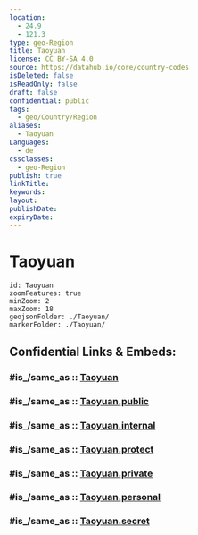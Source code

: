 ```yaml
---
location:
  - 24.9
  - 121.3
type: geo-Region
title: Taoyuan
license: CC BY-SA 4.0
source: https://datahub.io/core/country-codes
isDeleted: false
isReadOnly: false
draft: false
confidential: public
tags:
  - geo/Country/Region
aliases:
  - Taoyuan
Languages:
  - de
cssclasses:
  - geo-Region
publish: true
linkTitle:
keywords:
layout:
publishDate:
expiryDate:
---
```


# Taoyuan

```leaflet
id: Taoyuan
zoomFeatures: true 
minZoom: 2 
maxZoom: 18
geojsonFolder: ./Taoyuan/
markerFolder: ./Taoyuan/
```


## Confidential Links & Embeds: 

### #is_/same_as :: [Taoyuan](/_Standards/Earth/Continent/Asia/Asia~East/Taiwan/Provinces~Taiwan/Taiwan/counties~Taiwan/Taoyuan.md) 

### #is_/same_as :: [Taoyuan.public](/_public/Earth/Continent/Asia/Asia~East/Taiwan/Provinces~Taiwan/Taiwan/counties~Taiwan/Taoyuan.public.md) 

### #is_/same_as :: [Taoyuan.internal](/_internal/Earth/Continent/Asia/Asia~East/Taiwan/Provinces~Taiwan/Taiwan/counties~Taiwan/Taoyuan.internal.md) 

### #is_/same_as :: [Taoyuan.protect](/_protect/Earth/Continent/Asia/Asia~East/Taiwan/Provinces~Taiwan/Taiwan/counties~Taiwan/Taoyuan.protect.md) 

### #is_/same_as :: [Taoyuan.private](/_private/Earth/Continent/Asia/Asia~East/Taiwan/Provinces~Taiwan/Taiwan/counties~Taiwan/Taoyuan.private.md) 

### #is_/same_as :: [Taoyuan.personal](/_personal/Earth/Continent/Asia/Asia~East/Taiwan/Provinces~Taiwan/Taiwan/counties~Taiwan/Taoyuan.personal.md) 

### #is_/same_as :: [Taoyuan.secret](/_secret/Earth/Continent/Asia/Asia~East/Taiwan/Provinces~Taiwan/Taiwan/counties~Taiwan/Taoyuan.secret.md)

